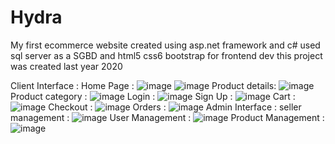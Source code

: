 


# Hydra
My first ecommerce website created using asp.net framework and c# 
used sql server as a SGBD
and html5 css6 bootstrap for frontend dev
this project was created last year 2020
 
Client Interface :
    Home Page :
    ![image](https://user-images.githubusercontent.com/57690392/125925543-e79a96c0-eb8f-4ea1-a43d-128d2514d67f.png)
    ![image](https://user-images.githubusercontent.com/57690392/125925600-6ea1728c-e4e8-4b0b-903c-367c651248ae.png)
    Product details:
    ![image](https://user-images.githubusercontent.com/57690392/125925648-c59c2b88-24f8-4845-b114-8cee072a966e.png)
    Product category :
    ![image](https://user-images.githubusercontent.com/57690392/125926175-91cfcca2-9055-496b-8fb0-e81a00552060.png)
    Login :
    ![image](https://user-images.githubusercontent.com/57690392/125925783-2ef6a89a-15c8-465f-acf0-db49fcaaa917.png)
    Sign Up :
    ![image](https://user-images.githubusercontent.com/57690392/125925835-e000bcf1-f0c2-46d3-b0f4-53c5f8db35c1.png)
    Cart :
    ![image](https://user-images.githubusercontent.com/57690392/125925947-827c8227-246b-4bb7-be53-6f48b9f2ced9.png)
    Checkout :
    ![image](https://user-images.githubusercontent.com/57690392/125925999-36ef9fa9-b356-4aa5-85fd-5f4ecb4de587.png)
    Orders :
    ![image](https://user-images.githubusercontent.com/57690392/125926050-2d443a37-1fe4-48cb-a050-f62b77680f87.png)
 Admin Interface :
    seller management :
    ![image](https://user-images.githubusercontent.com/57690392/125926233-484b4a30-45ce-40bd-a424-d0e6b1913b23.png)
    User Management :
    ![image](https://user-images.githubusercontent.com/57690392/125926345-eea808a2-1c6b-49e5-8815-6c4dbd428298.png)
    Product Management :
    ![image](https://user-images.githubusercontent.com/57690392/125926432-d5ca19b2-47ef-427b-8d66-a031640d98e1.png)








